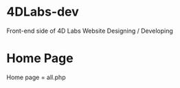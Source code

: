 # 4DLabs-dev
Front-end side of 4D Labs Website Designing / Developing


# Home Page
Home page = all.php